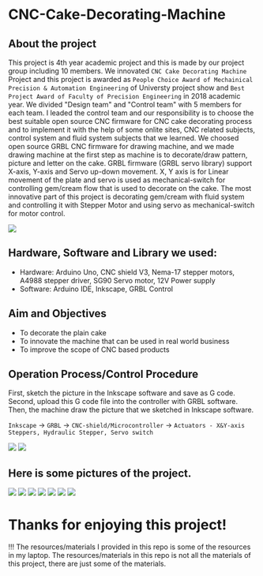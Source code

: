 # CNC-Cake-Decorating-Machine

## About the project
This project is 4th year academic project and this is made by our project group including 10 members. We innovated `CNC Cake Decorating Machine` Project and this project is awarded as `People Choice Award of Mechainical Precision & Automation Engineering` of Universty project show and `Best Project Award of Faculty of Precision Engineering` in 2018 academic year.
We divided "Design team" and "Control team" with 5 members for each team. I leaded the control team and our responsibility is to choose the best suitable open source CNC firmware for CNC cake decorating process and to implement it with the help of some onlite sites, CNC related subjects, control system and fluid system subjects that we learned. We choosed open source GRBL CNC firmware for drawing machine, and we made drawing machine at the first step as machine is to decorate/draw pattern, picture and letter on the cake. GRBL firmware (GRBL servo library) support X-axis, Y-axis and Servo up-down movement. X, Y axis is for Linear movement of the plate and servo is used as mechanical-switch for controlling gem/cream flow that is used to decorate on the cake. The most innovative part of this project is decorating gem/cream with fluid system and controlling it with Stepper Motor and using servo as mechanical-switch for motor control.

<img src="images/vinyl.PNG">

## Hardware, Software and Library we used:
* Hardware: Arduino Uno, CNC shield V3, Nema-17 stepper motors, A4988 stepper driver, SG90 Servo motor, 12V Power supply
* Software: Arduino IDE, Inkscape, GRBL Control 

## Aim and Objectives
* To decorate the plain cake
* To innovate the machine that can be used in real world business
* To improve the scope of CNC based products

## Operation Process/Control Procedure
First, sketch the picture in the Inkscape software and save as G code. Second, upload this G code file into the controller with GRBL software. Then, the machine draw the picture that we sketched in Inkscape software.

`Inkscape` -> `GRBL` -> `CNC-shield/Microcontroller` -> `Actuators - X&Y-axis Steppers, Hydraulic Stepper, Servo switch`

<img src="images/cnc cake lnkscape.PNG">      <img src="images/grbl.PNG">


## Here is some pictures of the project.

<img src="images/circuit.jpg">

<img src="images/ink-laptop.jpg">

<img src="images/img1.jpg">

<img src="images/img2.jpg">

<img src="images/img3.jpg">

<img src="images/img4.jpg">

<img src="images/prj-show.jpg">

# Thanks for enjoying this project!

!!! The resources/materials I provided in this repo is some of the resources in my laptop. The resources/materials in this repo is not all the materials of this project, there are just some of the materials.

